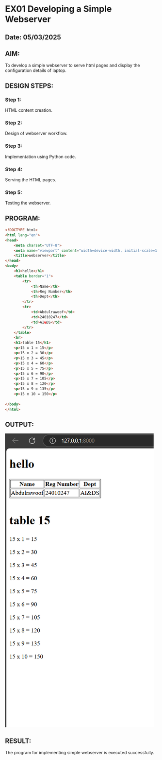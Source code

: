  
# EX01 Developing a Simple Webserver
## Date: 05/03/2025

## AIM:
To develop a simple webserver to serve html pages and display the configuration details of laptop.

## DESIGN STEPS:
### Step 1: 
HTML content creation.

### Step 2:
Design of webserver workflow.

### Step 3:
Implementation using Python code.

### Step 4:
Serving the HTML pages.

### Step 5:
Testing the webserver.

## PROGRAM:
```HTML
<!DOCTYPE html>
<html lang="en">
<head>
    <meta charset="UTF-8">
    <meta name="viewport" content="width=device-width, initial-scale=1.0">
    <title>webserver</title>
</head>
<body>
    <h1>hello</h1>
    <table border="1">
        <tr>
            <th>Name</th>
            <th>Reg Number</th>
            <th>Dept</th>
        </tr>
        <tr>
            <td>Abdulrawoof</td>
            <td>24010247</td>
            <td>AI&DS</td>
        </tr>
    </table>
    <br>
    <h1>table 15</h1>
    <p>15 x 1 = 15</p>
    <p>15 x 2 = 30</p>
    <p>15 x 3 = 45</p>
    <p>15 x 4 = 60</p>
    <p>15 x 5 = 75</p>
    <p>15 x 6 = 90</p>
    <p>15 x 7 = 105</p>
    <p>15 x 8 = 120</p>
    <p>15 x 9 = 135</p>
    <p>15 x 10 = 150</p>

</body>
</html>
```

## OUTPUT:

![OUTPUT](./static/Screenshot%202025-03-05%20155127.png)

## RESULT:
The program for implementing simple webserver is executed successfully.
